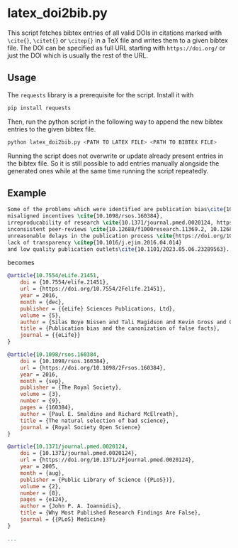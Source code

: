 # latex_doi2bib.py
This script fetches bibtex entries of all valid DOIs in citations marked with `\cite{}`, `\citet{}` or `\citep{}` in a TeX file and writes them to a given bibtex file.
The DOI can be specified as full URL starting with `https://doi.org/` or just the DOI which is usually the rest of the URL.
## Usage
The `requests` library is a prerequisite for the script.
Install it with
```bash
pip install requests
```
Then, run the python script in the following way to append the new bibtex entries to the given bibtex file.
```bash
python latex_doi2bib.py <PATH TO LATEX FILE> <PATH TO BIBTEX FILE>
```
Running the script does not overwrite or update already present entries in the bibtex file. So it is still possible to add entries manually alongside the generated ones while at the same time running the script repeatedly.

## Example
```latex
Some of the problems which were identified are publication bias\cite{10.7554/eLife.21451}, 
misaligned incentives \cite{10.1098/rsos.160384},
irreproducability of research \cite{10.1371/journal.pmed.0020124, https://doi.org/10.1038/s41562-016-0021},
inconsistent peer-reviews \cite{10.12688/f1000research.11369.2, 10.12688/f1000research.12037.1},
unreasonable delays in the publication process \cite{https://doi.org/10.1016/j.joi.2013.09.001},
lack of transparency \citep{10.1016/j.ejim.2016.04.014} 
and low quality publication outlets\cite{10.1101/2023.05.06.23289563}.
```

becomes 
```bibtex
@article{10.7554/eLife.21451,
	doi = {10.7554/elife.21451},
	url = {https://doi.org/10.7554/2Felife.21451},
	year = 2016,
	month = {dec},
	publisher = {{eLife} Sciences Publications, Ltd},
	volume = {5},
	author = {Silas Boye Nissen and Tali Magidson and Kevin Gross and Carl T Bergstrom},
	title = {Publication bias and the canonization of false facts},
	journal = {{eLife}}
}

@article{10.1098/rsos.160384,
	doi = {10.1098/rsos.160384},
	url = {https://doi.org/10.1098/2Frsos.160384},
	year = 2016,
	month = {sep},
	publisher = {The Royal Society},
	volume = {3},
	number = {9},
	pages = {160384},
	author = {Paul E. Smaldino and Richard McElreath},
	title = {The natural selection of bad science},
	journal = {Royal Society Open Science}
}

@article{10.1371/journal.pmed.0020124,
	doi = {10.1371/journal.pmed.0020124},
	url = {https://doi.org/10.1371/2Fjournal.pmed.0020124},
	year = 2005,
	month = {aug},
	publisher = {Public Library of Science ({PLoS})},
	volume = {2},
	number = {8},
	pages = {e124},
	author = {John P. A. Ioannidis},
	title = {Why Most Published Research Findings Are False},
	journal = {{PLoS} Medicine}
}

...
```
